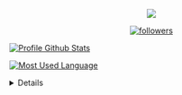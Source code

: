 
<p align="center">
  <img src="https://readme-typing-svg.herokuapp.com/?lines=Nitro_&center=true&width=200&height=30">
</p>

<p align="center">
  <a href="https://github.com/alancatgamer">
    <img alt="followers" title="Follow Me" src="https://img.shields.io/github/followers/Nitro0a0?color=181818&labelColor=FF8C00&style=for-the-badge&logo=github&label=Follow%20me"/></a>
</p>



[![Profile Github Stats](https://github-readme-stats.vercel.app/api?username=Nitro0a0&show_icons=true&title_color=FF8C00&icon_color=FF8C00&text_color=fff&bg_color=181818)](https://github.com/alancatgamer)

[![Most Used Language](https://github-readme-stats.vercel.app/api/top-langs?username=Nitro0a0&langs_count=8&layout=compact&title_color=FF8C00&text_color=fff&bg_color=181818)](https://github.com/alancatgamer)


<details></summary>
  <p>

Discord: Nitro_#6038<br>

  </p>


</details>
